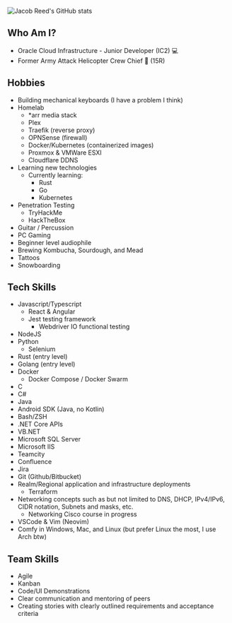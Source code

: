 ![Jacob Reed's GitHub stats](https://github-readme-stats.vercel.app/api?username=jacobrreed&show_icons=true&theme=dracula)

## Who Am I?
 - Oracle Cloud Infrastructure -  Junior Developer (IC2) 💻
 - Former Army Attack Helicopter Crew Chief 🚁 (15R)

## Hobbies
 - Building mechanical keyboards (I have a problem I think)
 - Homelab
   - *arr media stack
   - Plex
   - Traefik (reverse proxy)
   - OPNSense (firewall)
   - Docker/Kubernetes (containerized images)
   - Proxmox & VMWare ESXI
   - Cloudflare DDNS 
 - Learning new technologies
   - Currently learning:
      - Rust
      - Go
      - Kubernetes
 - Penetration Testing
     - TryHackMe
     - HackTheBox
 - Guitar / Percussion
 - PC Gaming
 - Beginner level audiophile
 - Brewing Kombucha, Sourdough, and Mead
 - Tattoos
 - Snowboarding

## Tech Skills
 - Javascript/Typescript
   - React & Angular
   - Jest testing framework
     - Webdriver IO functional testing
 - NodeJS
 - Python
   - Selenium
 - Rust (entry level)
 - Golang (entry level)
 - Docker
   - Docker Compose / Docker Swarm
 - C
 - C#
 - Java
 - Android SDK (Java, no Kotlin)
 - Bash/ZSH
 - .NET Core APIs
 - VB.NET
 - Microsoft SQL Server
 - Microsoft IIS
 - Teamcity
 - Confluence
 - Jira
 - Git (Github/Bitbucket)
 - Realm/Regional application and infrastructure deployments
   - Terraform
 - Networking concepts such as but not limited to DNS, DHCP, IPv4/IPv6, CIDR notation, Subnets and masks, etc.
   - Networking Cisco course in progress
 - VSCode & Vim (Neovim)
 - Comfy in Windows, Mac, and Linux (but prefer Linux the most, I use Arch btw)

## Team Skills
 - Agile
 - Kanban
 - Code/UI Demonstrations
 - Clear communication and mentoring of peers
 - Creating stories with clearly outlined requirements and acceptance criteria
